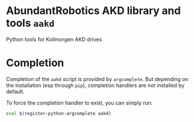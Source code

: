 # AbundantRobotics AKD library and tools `aakd`

Python tools for Kollmorgen AKD drives

# Completion
Completion of the `aakd` script is provided by `argcomplete`. But depending on the installation (esp through `pip`), completion handlers are not installed by default.

To force the completion handler to exist, you can simply run:
```bash
eval $(register-python-argcomplete aakd)
```
